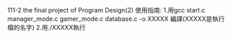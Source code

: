 111-2 the final project of Program Design(2)
使用指南:
1.用gcc start.c manager_mode.c gamer_mode.c database.c -o XXXXX 編譯(XXXXX是執行檔的名字)
2.用./XXXXX執行
